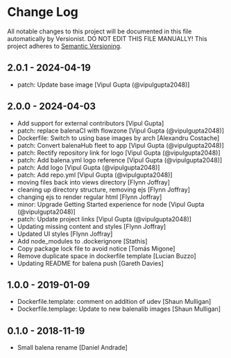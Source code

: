 # Change Log

All notable changes to this project will be documented in this file
automatically by Versionist. DO NOT EDIT THIS FILE MANUALLY!
This project adheres to [Semantic Versioning](http://semver.org/).

## 2.0.1 - 2024-04-19

* patch: Update base image [Vipul Gupta (@vipulgupta2048)]

## 2.0.0 - 2024-04-03

* Add support for external contributors [Vipul Gupta]
* patch: replace balenaCI with flowzone [Vipul Gupta (@vipulgupta2048)]
* Dockerfile: Switch to using base images by arch [Alexandru Costache]
* patch: Convert balenaHub fleet to app [Vipul Gupta (@vipulgupta2048)]
* patch: Rectify repository link for logo [Vipul Gupta (@vipulgupta2048)]
* patch: Add balena.yml logo reference [Vipul Gupta (@vipulgupta2048)]
* patch: Add logo [Vipul Gupta (@vipulgupta2048)]
* patch: Add repo.yml [Vipul Gupta (@vipulgupta2048)]
* moving files back into views directory [Flynn Joffray]
* cleaning up directory structure, removing ejs [Flynn Joffray]
* changing ejs to render regular html [Flynn Joffray]
* minor: Upgrade Getting Started experience for node [Vipul Gupta (@vipulgupta2048)]
* patch: Update project links [Vipul Gupta (@vipulgupta2048)]
* Updating missing content and styles [Flynn Joffray]
* Updated UI styles [Flynn Joffray]
* Add node_modules to .dockerignore [Stathis]
* Copy package lock file to avoid notice [Tomás Migone]
* Remove duplicate space in dockerfile template [Lucian Buzzo]
* Updating README for balena push [Gareth Davies]

## 1.0.0 - 2019-01-09

* Dockerfile.template: comment on addition of udev [Shaun Mulligan]
* Dockerfile.templage: Update to new balenalib images [Shaun Mulligan]

## 0.1.0 - 2018-11-19

* Small balena rename [Daniel Andrade]
